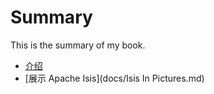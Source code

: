 # Summary

This is the summary of my book.

* [介绍](docs/Introduction.md)
* [展示 Apache Isis](docs/Isis In Pictures.md)
 